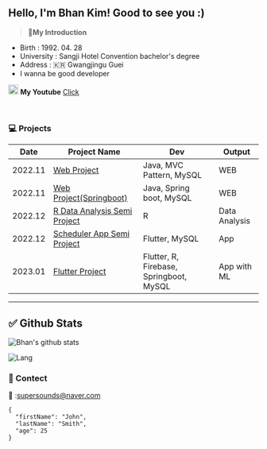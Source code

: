 <!-- Main -->
## Hello, I'm Bhan Kim! Good to see you :) 



<!-- Intro  -->
>:person_in_tuxedo:**My Introduction**
- Birth : 1992. 04. 28 
- University : Sangji Hotel Convention bachelor's degree
- Address : :kr: Gwangjingu Guei
- I wanna be good developer

<!-- Link of your pages.(ex : youtube, discord anyway) -->
<img src =https://cdn-icons-png.flaticon.com/512/1384/1384060.png width = 20,m height = 20 > **My Youtube** [Click](https://www.youtube.com/channel/UCmJ7ZCRGywbycqbiz22Trjg)

<br>

<!-- What I made project -->
### :computer:   **Projects**

  |Date|Project Name|Dev|Output|
  |-----|-----|-----|-----|  
  |2022.11|[Web Project](linkf란)|Java, MVC Pattern, MySQL|WEB|
  |2022.11|[Web Project(Springboot)](link란)|Java, Spring boot, MySQL|WEB|
  |2022.12|[R Data Analysis Semi Project](link)|R|Data Analysis|
  |2022.12|[Scheduler App Semi Project](link란)|Flutter, MySQL|App|
  |2023.01|[Flutter Project](link란)|Flutter, R, Firebase, Springboot, MySQL|App with ML|
  
  ___
  
  <!-- My Github Stats. if you want change theme search github theme and then apply that. -->
  ## :white_check_mark: **Github Stats**
  
  ![Bhan's github stats](https://github-readme-stats.vercel.app/api?username=BhanKim&show_icons=true&theme=highcontrast)
  
  ![Lang](https://github-readme-stats.vercel.app/api/top-langs?username=BhanKim&show_icons=true&theme=highcontrast)

### :postbox: Contect
:e-mail: :supersounds@naver.com


<!-- test page -->
```
{
  "firstName": "John",
  "lastName": "Smith",
  "age": 25
}
```


<!--
**BhanKim/BhanKim** is a ✨ _special_ ✨ repository because its `README.md` (this file) appears on your GitHub profile.

Here are some ideas to get you started:

- 🔭 I’m currently working on ...
- 🌱 I’m currently learning ...
- 👯 I’m looking to collaborate on ...
- 🤔 I’m looking for help with ...
- 💬 Ask me about ...
- 📫 How to reach me: ...
- 😄 Pronouns: ...
- ⚡ Fun fact: ...

-->
